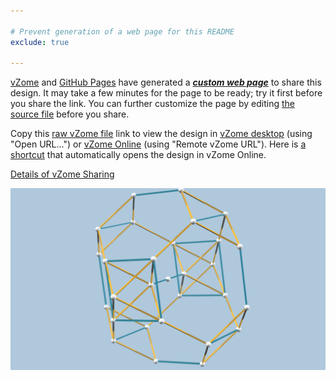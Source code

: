 ```yaml
---

# Prevent generation of a web page for this README
exclude: true

---
```


[vZome][vzome] and [GitHub Pages][pages] have generated a [***custom web page***][post] to share this design.
It may take a few minutes for the page to be ready; try it first before you share the link.
You can further customize the page by editing [the source file][source] before you share.

Copy this [raw vZome file][raw] link to view the design in
[vZome desktop][vzome] (using "Open URL...") or [vZome Online][online] (using "Remote vZome URL").
Here is [a shortcut][urlonline] that automatically opens the design in vZome Online.

[vzome]: https://www.vzome.com
[pages]: https://docs.github.com/en/pages
[online]: https://www.vzome.com/app

[Details of vZome Sharing](https://vzome.github.io/vzome/sharing.html#how-it-works)

![Image](<demo-for-jh.png>)


[post]: <https://vorth.github.io/vzome-sharing/2021/11/29/demo-for-jh-12-49-40.html>
[source]: <https://github.com/vorth/vzome-sharing/edit/main/_posts/2021-11-29-demo-for-jh-12-49-40.md>
[urlonline]: <https://vzome.com/app?url=https://raw.githubusercontent.com/vorth/vzome-sharing/main/2021/11/29/12-49-40-demo-for-jh/demo-for-jh.vZome>
[raw]: <https://raw.githubusercontent.com/vorth/vzome-sharing/main/2021/11/29/12-49-40-demo-for-jh/demo-for-jh.vZome>
